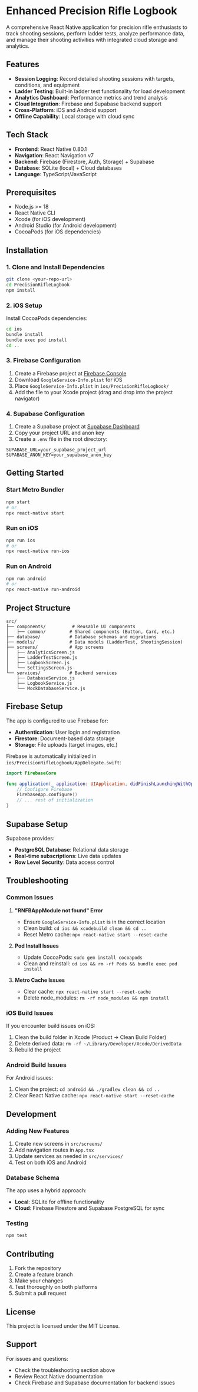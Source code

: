 # Enhanced Precision Rifle Logbook

A comprehensive React Native application for precision rifle enthusiasts to track shooting sessions, perform ladder tests, analyze performance data, and manage their shooting activities with integrated cloud storage and analytics.

## Features

- **Session Logging**: Record detailed shooting sessions with targets, conditions, and equipment
- **Ladder Testing**: Built-in ladder test functionality for load development
- **Analytics Dashboard**: Performance metrics and trend analysis
- **Cloud Integration**: Firebase and Supabase backend support
- **Cross-Platform**: iOS and Android support
- **Offline Capability**: Local storage with cloud sync

## Tech Stack

- **Frontend**: React Native 0.80.1
- **Navigation**: React Navigation v7
- **Backend**: Firebase (Firestore, Auth, Storage) + Supabase
- **Database**: SQLite (local) + Cloud databases
- **Language**: TypeScript/JavaScript

## Prerequisites

- Node.js >= 18
- React Native CLI
- Xcode (for iOS development)
- Android Studio (for Android development)
- CocoaPods (for iOS dependencies)

## Installation

### 1. Clone and Install Dependencies

```sh
git clone <your-repo-url>
cd PrecisionRifleLogbook
npm install
```

### 2. iOS Setup

Install CocoaPods dependencies:

```sh
cd ios
bundle install
bundle exec pod install
cd ..
```

### 3. Firebase Configuration

1. Create a Firebase project at [Firebase Console](https://console.firebase.google.com/)
2. Download `GoogleService-Info.plist` for iOS
3. Place `GoogleService-Info.plist` in `ios/PrecisionRifleLogbook/`
4. Add the file to your Xcode project (drag and drop into the project navigator)

### 4. Supabase Configuration

1. Create a Supabase project at [Supabase Dashboard](https://supabase.com/dashboard)
2. Copy your project URL and anon key
3. Create a `.env` file in the root directory:

```env
SUPABASE_URL=your_supabase_project_url
SUPABASE_ANON_KEY=your_supabase_anon_key
```

## Getting Started

### Start Metro Bundler

```sh
npm start
# or
npx react-native start
```

### Run on iOS

```sh
npm run ios
# or
npx react-native run-ios
```

### Run on Android

```sh
npm run android
# or
npx react-native run-android
```

## Project Structure

```
src/
├── components/          # Reusable UI components
│   ├── common/         # Shared components (Button, Card, etc.)
├── database/           # Database schemas and migrations
├── models/             # Data models (LadderTest, ShootingSession)
├── screens/            # App screens
│   ├── AnalyticsScreen.js
│   ├── LadderTestScreen.js
│   ├── LogbookScreen.js
│   └── SettingsScreen.js
└── services/           # Backend services
    ├── DatabaseService.js
    ├── LogbookService.js
    └── MockDatabaseService.js
```

## Firebase Setup

The app is configured to use Firebase for:
- **Authentication**: User login and registration
- **Firestore**: Document-based data storage
- **Storage**: File uploads (target images, etc.)

Firebase is automatically initialized in `ios/PrecisionRifleLogbook/AppDelegate.swift`:

```swift
import FirebaseCore

func application(_ application: UIApplication, didFinishLaunchingWithOptions launchOptions: [UIApplication.LaunchOptionsKey: Any]? = nil) -> Bool {
    // Configure Firebase
    FirebaseApp.configure()
    // ... rest of initialization
}
```

## Supabase Setup

Supabase provides:
- **PostgreSQL Database**: Relational data storage
- **Real-time subscriptions**: Live data updates
- **Row Level Security**: Data access control

## Troubleshooting

### Common Issues

1. **"RNFBAppModule not found" Error**
   - Ensure `GoogleService-Info.plist` is in the correct location
   - Clean build: `cd ios && xcodebuild clean && cd ..`
   - Reset Metro cache: `npx react-native start --reset-cache`

2. **Pod Install Issues**
   - Update CocoaPods: `sudo gem install cocoapods`
   - Clean and reinstall: `cd ios && rm -rf Pods && bundle exec pod install`

3. **Metro Cache Issues**
   - Clear cache: `npx react-native start --reset-cache`
   - Delete node_modules: `rm -rf node_modules && npm install`

### iOS Build Issues

If you encounter build issues on iOS:

1. Clean the build folder in Xcode (Product → Clean Build Folder)
2. Delete derived data: `rm -rf ~/Library/Developer/Xcode/DerivedData`
3. Rebuild the project

### Android Build Issues

For Android issues:

1. Clean the project: `cd android && ./gradlew clean && cd ..`
2. Clear React Native cache: `npx react-native start --reset-cache`

## Development

### Adding New Features

1. Create new screens in `src/screens/`
2. Add navigation routes in `App.tsx`
3. Update services as needed in `src/services/`
4. Test on both iOS and Android

### Database Schema

The app uses a hybrid approach:
- **Local**: SQLite for offline functionality
- **Cloud**: Firebase Firestore and Supabase PostgreSQL for sync

### Testing

```sh
npm test
```

## Contributing

1. Fork the repository
2. Create a feature branch
3. Make your changes
4. Test thoroughly on both platforms
5. Submit a pull request

## License

This project is licensed under the MIT License.

## Support

For issues and questions:
- Check the troubleshooting section above
- Review React Native documentation
- Check Firebase and Supabase documentation for backend issues
